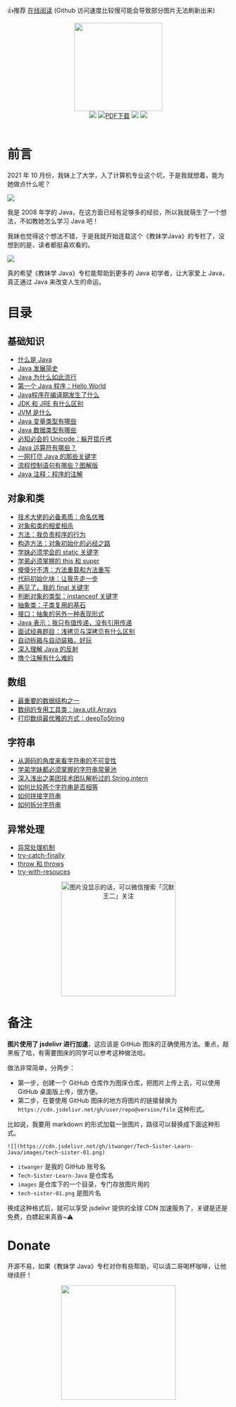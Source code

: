 👍推荐 [在线阅读](https://itwanger.gitee.io/tech-sister-learn-java)  (Github 访问速度比较慢可能会导致部分图片无法刷新出来) 

<div align="center">
    <img src="https://cdn.jsdelivr.net/gh/itwanger/Tech-Sister-Learn-Java/images/logo.png" width="200px">
</div>

<div align="center">
    <a href="https://itwanger.gitee.io/tech-sister-learn-java"> <img src="https://badgen.net/badge/itwanger/%E5%9C%A8%E7%BA%BF%E9%98%85%E8%AF%BB?icon=sourcegraph&color=4ab8a1"></a>
    <a href="#公众号"><img src="https://badgen.net/badge/PDF/%E6%95%99%E5%A6%B9%E5%AD%A6Java?color=4ab8a1&icon=bitcoin-lightning&label=PDF" alt="PDF下载"></a>
    <a href="https://github.com/itwanger/Tech-Sister-Learn-Java"> <img src="https://badgen.net/github/stars/itwanger/Tech-Sister-Learn-Java?icon=github&color=4ab8a1"></a>
    <a href="https://github.com/itwanger/Tech-Sister-Learn-Java"> <img src="https://badgen.net/github/forks/itwanger/Tech-Sister-Learn-Java?icon=github&color=4ab8a1"></a>
</div>
<br>

# 前言

2021 年 10 月份，我妹上了大学，入了计算机专业这个坑，于是我就想着，能为她做点什么呢？

![](https://cdn.jsdelivr.net/gh/itwanger/Tech-Sister-Learn-Java/images/tech-sister-01.png)

我是 2008 年学的 Java，在这方面已经有足够多的经验，所以我就萌生了一个想法，不如教她怎么学习 Java 吧！

我妹也觉得这个想法不错，于是我就开始连载这个《教妹学Java》的专栏了，没想到的是，读者都挺喜欢看的。

![](https://cdn.jsdelivr.net/gh/itwanger/Tech-Sister-Learn-Java/images/tech-sister-02.png)


真的希望《教妹学 Java》专栏能帮助到更多的 Java 初学者，让大家爱上 Java，真正通过 Java 来改变人生的命运。

# 目录

## **基础知识**

- [什么是 Java](docs/basic/what-is-java.md)
- [Java 发展简史](docs/basic/java-history.md)
- [Java 为什么如此流行](docs/basic/why-java-popular.md)
- [第一个 Java 程序：Hello World](docs/basic/hello-world.md)
- [Java程序在编译期发生了什么](docs/basic/what-happen-when-javac.md)
- [JDK 和 JRE 有什么区别](docs/basic/jdk-jre.md)
- [JVM 是什么](docs/basic/jvm.md)
- [Java 变量类型有哪些](docs/basic/java-var.md)
- [Java 数据类型有哪些](docs/basic/java-data-type.md)
- [必知必会的 Unicode：躲开锟斤拷](docs/basic/unicode.md)
- [Java 运算符有哪些？](docs/basic/java-operator.md)
- [一网打尽 Java 的那些关键字](docs/basic/java-keywords.md)
- [流程控制语句有哪些？图解版](docs/basic/java-control.md)
- [Java 注释：程序的注解](docs/basic/javadoc.md)

## **对象和类**

- [技术大佬的必备素质：命名优雅](docs/object-class/java-naming.md)
- [对象和类的相爱相杀](docs/object-class/java-object-class.md)
- [方法：我负责程序的行为](docs/object-class/java-method.md)
- [构造方法：对象初始化的必经之路](docs/object-class/java-construct.md)
- [学妹必须学会的 static 关键字](docs/object-class/java-static.md)
- [学弟必须掌握的 this 和 super ](docs/object-class/java-this.md)
- [傻傻分不清：方法重载和方法重写](docs/object-class/override-overload.md)
- [代码初始化块：让我先走一步](docs/object-class/code-init.md)
- [再见了，我的 final 关键字](docs/object-class/java-final.md)
- [判断对象的类型：instanceof 关键字](docs/object-class/java-instanceof.md)
- [抽象类：子类复用的基石](docs/object-class/java-abstract.md)
- [接口：抽象的另外一种表现形式](docs/object-class/java-interface.md)
- [Java 表示：我只有值传递，没有引用传递](docs/object-class/pass-by-value.md)
- [面试经典题目：浅拷贝与深拷贝有什么区别](docs/object-class/deep-copy.md)
- [自动拆箱与自动装箱，好玩](docs/object-class/box.md)
- [深入理解 Java 的反射](docs/object-class/fanshe.md)
- [撸个注解有什么难的](docs/object-class/annotation.md)

## **数组**

- [最重要的数据结构之一](docs/array/gailan.md)
- [数组的专用工具类：java.util.Arrays](docs/array/arrays.md)
- [打印数组最优雅的方式：deepToString](docs/array/print.md)

## **字符串**

- [从源码的角度来看字符串的不可变性](docs/string/source.md)
- [学弟学妹都必须掌握的字符串常量池](docs/string/constant-pool.md)
- [深入浅出之美团技术团队解析过的 String.intern](docs/string/intern.md)
- [如何比较两个字符串是否相等](docs/string/equals.md)
- [如何拼接字符串](docs/string/join.md)
- [如何拆分字符串](docs/string/split.md)

## **异常处理**

- [异常处理机制](docs/exception/gailan.md)
- [try-catch-finally](docs/exception/try-catch-finally.md)
- [throw 和 throws](docs/exception/throw-throws.md)
- [try-with-resouces](docs/exception/try-with-resouces.md)




<div align="center">
    <img src="https://cdn.jsdelivr.net/gh/itwanger/Tech-Sister-Learn-Java/images/itwanger.png" width="260px" alt="图片没显示的话，可以微信搜索「沉默王二」关注">
</div>

# 备注

**图片使用了 jsdelivr 进行加速**，这应该是 GitHub 图床的正确使用方法。重点，敲黑板了哈，有需要图床的同学可以参考这种做法哈。

做法非常简单，分两步：

- 第一步，创建一个 GitHub 仓库作为图床仓库，把图片上传上去，可以使用 GitHub 桌面版上传，很方便。
- 第二步，在要使用 GitHub 图床的地方将图片的链接替换为 `https://cdn.jsdelivr.net/gh/user/repo@version/file` 这种形式。

比如说，我要用 markdown 的形式加载一张图片，路径可以替换成下面这种形式。
```
![](https://cdn.jsdelivr.net/gh/itwanger/Tech-Sister-Learn-Java/images/tech-sister-01.png)
```

- `itwanger` 是我的 GitHub 账号名
- `Tech-Sister-Learn-Java` 是仓库名
- `images` 是仓库下的一个目录，专门存放图片用的
- `tech-sister-01.png` 是图片名

换成这种格式后，就可以享受 jsdelivr 提供的全球 CDN 加速服务了，关键是还是免费，白嫖起来真香~⚠️

# Donate

开源不易，如果《教妹学 Java》专栏对你有些帮助，可以请二哥喝杯咖啡，让他继续肝！


<div align="center">
    <img src="https://cdn.jsdelivr.net/gh/itwanger/Tech-Sister-Learn-Java/images/weixin.png" width="260px">
</div>
